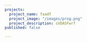 ```yaml
---
projects:
  project_name: faadf
  project_image: "/images/prog.png"
  project_description: sVDASFwrf
published: false

---
```

